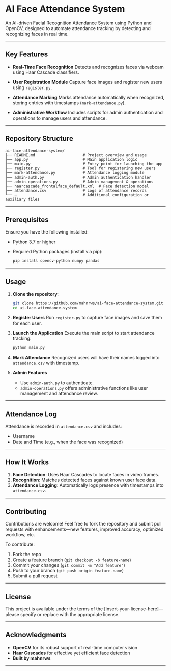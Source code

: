 # AI Face Attendance System

An AI-driven Facial Recognition Attendance System using Python and OpenCV, designed to automate attendance tracking by detecting and recognizing faces in real time.

---

## Key Features

* **Real-Time Face Recognition**
  Detects and recognizes faces via webcam using Haar Cascade classifiers.

* **User Registration Module**
  Capture face images and register new users using `register.py`.

* **Attendance Marking**
  Marks attendance automatically when recognized, storing entries with timestamps (`mark-attendance.py`).

* **Administrative Workflow**
  Includes scripts for admin authentication and operations to manage users and attendance.

---

## Repository Structure

```
ai-face-attendance-system/
├── README.md                     # Project overview and usage
├── app.py                        # Main application logic
├── main.py                       # Entry point for launching the app
├── register.py                   # Tool for registering new users
├── mark-attendance.py            # Attendance logging module
├── admin-auth.py                 # Admin authentication handler
├── admin-operations.py           # Admin management & operations
├── haarcascade_frontalface_default.xml  # Face detection model
├── attendance.csv                # Logs of attendance records
└── …                             # Additional configuration or auxiliary files
```

---

## Prerequisites

Ensure you have the following installed:

* Python 3.7 or higher
* Required Python packages (install via pip):

  ```bash
  pip install opencv-python numpy pandas
  ```

---

## Usage

1. **Clone the repository**:

   ```bash
   git clone https://github.com/mahnrws/ai-face-attendance-system.git
   cd ai-face-attendance-system
   ```

2. **Register Users**
   Run `register.py` to capture face images and save them for each user.

3. **Launch the Application**
   Execute the main script to start attendance tracking:

   ```bash
   python main.py
   ```

4. **Mark Attendance**
   Recognized users will have their names logged into `attendance.csv` with timestamp.

5. **Admin Features**

   * Use `admin-auth.py` to authenticate.
   * `admin-operations.py` offers administrative functions like user management and attendance review.

---

## Attendance Log

Attendance is recorded in `attendance.csv` and includes:

* Username
* Date and Time (e.g., when the face was recognized)

---

## How It Works

1. **Face Detection**: Uses Haar Cascades to locate faces in video frames.
2. **Recognition**: Matches detected faces against known user face data.
3. **Attendance Logging**: Automatically logs presence with timestamps into `attendance.csv`.

---

## Contributing

Contributions are welcome! Feel free to fork the repository and submit pull requests with enhancements—new features, improved accuracy, optimized workflow, etc.

To contribute:

1. Fork the repo
2. Create a feature branch (`git checkout -b feature-name`)
3. Commit your changes (`git commit -m "Add feature"`)
4. Push to your branch (`git push origin feature-name`)
5. Submit a pull request

---

## License

This project is available under the terms of the \[insert-your-license-here]—please specify or replace with the appropriate license.

---

## Acknowledgments

* **OpenCV** for its robust support of real-time computer vision
* **Haar Cascades** for effective yet efficient face detection
* **Built by mahnrws**

---
